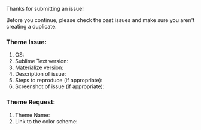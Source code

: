 Thanks for submitting an issue! 

Before you continue, please check the past issues and make sure you aren't creating a duplicate. 

### Theme Issue:

1. OS:
2. Sublime Text version:
3. Materialize version:
4. Description of issue:
5. Steps to reproduce (if appropriate):
6. Screenshot of issue (if appropriate):

### Theme Request:

1. Theme Name:
2. Link to the color scheme:
